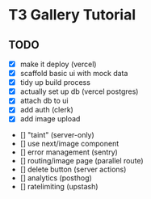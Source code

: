 # T3 Gallery Tutorial

## TODO

- [x] make it deploy (vercel)
- [x] scaffold basic ui with mock data
- [x] tidy up build process
- [x] actually set up db (vercel postgres)
- [x] attach db to ui
- [x] add auth (clerk)
- [x] add image upload
- [] "taint" (server-only)
- [] use next/image component
- [] error management (sentry)
- [] routing/image page (parallel route)
- [] delete button (server actions)
- [] analytics (posthog)
- [] ratelimiting (upstash)
